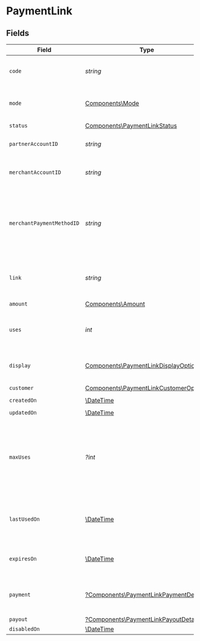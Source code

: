 # PaymentLink


## Fields

| Field                                                                                                             | Type                                                                                                              | Required                                                                                                          | Description                                                                                                       | Example                                                                                                           |
| ----------------------------------------------------------------------------------------------------------------- | ----------------------------------------------------------------------------------------------------------------- | ----------------------------------------------------------------------------------------------------------------- | ----------------------------------------------------------------------------------------------------------------- | ----------------------------------------------------------------------------------------------------------------- |
| `code`                                                                                                            | *string*                                                                                                          | :heavy_check_mark:                                                                                                | Unique code identifying this payment link.                                                                        | uc7ZYKrMhi                                                                                                        |
| `mode`                                                                                                            | [Components\Mode](../../Models/Components/Mode.md)                                                                | :heavy_check_mark:                                                                                                | The operating mode for an account.                                                                                | production                                                                                                        |
| `status`                                                                                                          | [Components\PaymentLinkStatus](../../Models/Components/PaymentLinkStatus.md)                                      | :heavy_check_mark:                                                                                                | N/A                                                                                                               |                                                                                                                   |
| `partnerAccountID`                                                                                                | *string*                                                                                                          | :heavy_check_mark:                                                                                                | The partner's Moov account ID.                                                                                    |                                                                                                                   |
| `merchantAccountID`                                                                                               | *string*                                                                                                          | :heavy_check_mark:                                                                                                | The merchant's Moov account ID.                                                                                   |                                                                                                                   |
| `merchantPaymentMethodID`                                                                                         | *string*                                                                                                          | :heavy_check_mark:                                                                                                | The merchant's preferred payment method ID. Must be a wallet payment method.                                      |                                                                                                                   |
| `link`                                                                                                            | *string*                                                                                                          | :heavy_check_mark:                                                                                                | Link to the payment landing page for this payment link.                                                           |                                                                                                                   |
| `amount`                                                                                                          | [Components\Amount](../../Models/Components/Amount.md)                                                            | :heavy_check_mark:                                                                                                | N/A                                                                                                               |                                                                                                                   |
| `uses`                                                                                                            | *int*                                                                                                             | :heavy_check_mark:                                                                                                | The number of times this payment link has been used.                                                              |                                                                                                                   |
| `display`                                                                                                         | [Components\PaymentLinkDisplayOptions](../../Models/Components/PaymentLinkDisplayOptions.md)                      | :heavy_check_mark:                                                                                                | Customizable display options for a payment link.                                                                  |                                                                                                                   |
| `customer`                                                                                                        | [Components\PaymentLinkCustomerOptions](../../Models/Components/PaymentLinkCustomerOptions.md)                    | :heavy_check_mark:                                                                                                | N/A                                                                                                               |                                                                                                                   |
| `createdOn`                                                                                                       | [\DateTime](https://www.php.net/manual/en/class.datetime.php)                                                     | :heavy_check_mark:                                                                                                | N/A                                                                                                               |                                                                                                                   |
| `updatedOn`                                                                                                       | [\DateTime](https://www.php.net/manual/en/class.datetime.php)                                                     | :heavy_check_mark:                                                                                                | N/A                                                                                                               |                                                                                                                   |
| `maxUses`                                                                                                         | *?int*                                                                                                            | :heavy_minus_sign:                                                                                                | An optional limit on the number of times this payment link can be used. <br/><br/>**For payouts, `maxUses` is always 1.** |                                                                                                                   |
| `lastUsedOn`                                                                                                      | [\DateTime](https://www.php.net/manual/en/class.datetime.php)                                                     | :heavy_minus_sign:                                                                                                | The timestamp when this payment link was last used.                                                               |                                                                                                                   |
| `expiresOn`                                                                                                       | [\DateTime](https://www.php.net/manual/en/class.datetime.php)                                                     | :heavy_minus_sign:                                                                                                | An optional expiration date for this payment link.                                                                |                                                                                                                   |
| `payment`                                                                                                         | [?Components\PaymentLinkPaymentDetails](../../Models/Components/PaymentLinkPaymentDetails.md)                     | :heavy_minus_sign:                                                                                                | Options for payment links used to collect payment.                                                                |                                                                                                                   |
| `payout`                                                                                                          | [?Components\PaymentLinkPayoutDetails](../../Models/Components/PaymentLinkPayoutDetails.md)                       | :heavy_minus_sign:                                                                                                | N/A                                                                                                               |                                                                                                                   |
| `disabledOn`                                                                                                      | [\DateTime](https://www.php.net/manual/en/class.datetime.php)                                                     | :heavy_minus_sign:                                                                                                | N/A                                                                                                               |                                                                                                                   |
